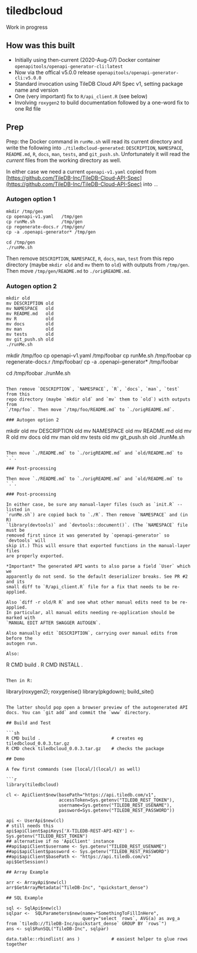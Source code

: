 # tiledbcloud

Work in progress

## How was this built

* Initially using then-current (2020-Aug-07) Docker container `openapitools/openapi-generator-cli:latest`
* Now via the offical v5.0.0 release `openapitools/openapi-generator-cli:v5.0.0`
* Standard invocation using TileDB Cloud API Spec v1, setting package name and version
* One (very important) fix to `R/api_client.R` (see below)
* Involving `roxygen2` to build documentation followed by a one-word fix to one Rd file

## Prep

Prep: the Docker command in `runMe.sh` will read its current directory and write
the following into `./tiledbcloud-generated`: `DESCRIPTION`, `NAMESPACE`,
`README.md`, `R`, `docs`, `man`, `tests`, and `git_push.sh`. Unfortunately it will read the _current_ files
from the working directory as well.

In either case we need a current `openapi-v1.yaml` copied from [https://github.com/TileDB-Inc/TileDB-Cloud-API-Spec](https://github.com/TileDB-Inc/TileDB-Cloud-API-Spec) into `.`.

### Autogen option 1

```
mkdir /tmp/gen
cp openapi-v1.yaml   /tmp/gen
cp runMe.sh          /tmp/gen
cp regenerate-docs.r /tmp/gen/
cp -a .openapi-generator* /tmp/gen

cd /tmp/gen
./runMe.sh
```

Then remove `DESCRIPTION`, `NAMESPACE`, `R`, `docs`, `man`, `test` from this
repo directory (maybe `mkdir old` and `mv` them to `old`) with outputs from
`/tmp/gen`. Then move `/tmp/gen/README.md` to `./origREADME.md`.

### Autogen option 2

```
mkdir old
mv DESCRIPTION old
mv NAMESPACE   old
mv README.md   old
mv R           old
mv docs        old
mv man         old
mv tests       old
mv git_push.sh old
./runMe.sh
```
mkdir /tmp/foo
cp openapi-v1.yaml   /tmp/foobar
cp runMe.sh          /tmp/foobar
cp regenerate-docs.r /tmp/foobar/
cp -a .openapi-generator* /tmp/foobar

cd /tmp/foobar
./runMe.sh
```

Then remove `DESCRIPTION`, `NAMESPACE`, `R`, `docs`, `man`, `test` from this
repo directory (maybe `mkdir old` and `mv` them to `old`) with outputs from
`/tmp/foo`. Then move `/tmp/foo/README.md` to `./origREADME.md`.

### Autogen option 2

```
mkdir old
mv DESCRIPTION old
mv NAMESPACE   old
mv README.md   old
mv R           old
mv docs        old
mv man         old
mv tests       old
mv git_push.sh old
./runMe.sh
```

Then move `./README.md` to `./origREADME.md` and `old/README.md` to `.`.

### Post-processing

Then move `./README.md` to `./origREADME.md` and `old/README.md` to `.`.

### Post-processing

In either case, be sure any manual-layer files (such as `init.R` -- listed in
`runMe.sh`) are copied back to `./R`. Then remove `NAMESPACE` and (in R)
`library(devtools)` and `devtools::document()`. (The `NAMESPACE` file must be
removed first since it was generated by `openapi-generator` so `devtools` will
skip it.) This will ensure that exported functions in the manual-layer files
are properly exported.

*Important* The generated API wants to also parse a field `User` which we
apparently do not send. So the default deserializer breaks. See PR #2 and its
small diff to `R/api_client.R` file for a fix that needs to be re-applied.

Also `diff -r old/R R` and see what other manual edits need to be re-applied.
In particular, all manual edits needing re-application should be marked with
`MANUAL EDIT AFTER SWAGGER AUTOGEN`.

Also manually edit `DESCRIPTION`, carrying over manual edits from before the
autogen run.

Also:

```
R CMD build .
R CMD INSTALL .
```

Then in R:

```
library(roxygen2); roxygenise()
library(pkgdown); build_site()
```

The latter should pop open a browser preview of the autogenerated API docs. You can `git add` and commit the `www` directory.

## Build and Test

```sh
R CMD build .                           # creates eg tiledbcloud_0.0.3.tar.gz
R CMD check tiledbcloud_0.0.3.tar.gz    # checks the package

## Demo

A few first commands (see [local/](local/) as well)

```r
library(tiledbcloud)

cl <- ApiClient$new(basePath="https://api.tiledb.com/v1",
                    accessToken=Sys.getenv("TILEDB_REST_TOKEN"),
                    username=Sys.getenv("TILEDB_REST_USENAME"),
                    password=Sys.getenv("TILEDB_REST_PASSWORD"))

api <- UserApi$new(cl)
# still needs this
api$apiClient$apiKeys['X-TILEDB-REST-API-KEY'] <- Sys.getenv("TILEDB_REST_TOKEN")
## alternative if no 'ApiClient' instance
##api$apiClient$username <- Sys.getenv("TILEDB_REST_USENAME")
##api$apiClient$password <- Sys.getenv("TILEDB_REST_PASSWORD")
##api$apiClient$basePath <- "https://api.tiledb.com/v1"
api$GetSession()

## Array Example

arr <- ArrayApi$new(cl)
arr$GetArrayMetadata("TileDB-Inc", "quickstart_dense")

## SQL Example

sql <- SqlApi$new(cl)
sqlpar <-  SQLParameters$new(name="SomethingToFillInHere",
                             query="select `rows`, AVG(a) as avg_a from `tiledb://TileDB-Inc/quickstart_dense` GROUP BY `rows`")
ans <- sql$RunSQL("TileDB-Inc", sqlpar)

data.table::rbindlist( ans )            # easiest helper to glue rows together
```
